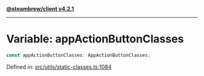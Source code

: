[**@steambrew/client v4.2.1**](../README.md)

***

# Variable: appActionButtonClasses

```ts
const appActionButtonClasses: AppActionButtonClasses;
```

Defined in: [src/utils/static-classes.ts:1084](https://github.com/shdwmtr/plugutil/blob/b52230e3bd417b9353d983856323dee8a90c4f70/client/src/utils/static-classes.ts#L1084)
